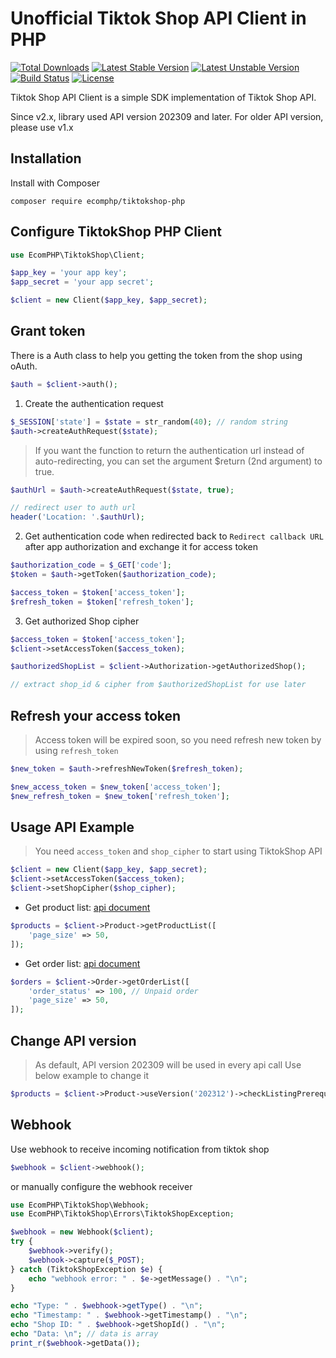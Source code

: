 # Unofficial Tiktok Shop API Client in PHP

[![Total Downloads](https://poser.pugx.org/ecomphp/tiktokshop-php/downloads)](https://packagist.org/packages/ecomphp/tiktokshop-php) 
[![Latest Stable Version](https://poser.pugx.org/ecomphp/tiktokshop-php/v/stable)](https://packagist.org/packages/ecomphp/tiktokshop-php) 
[![Latest Unstable Version](https://poser.pugx.org/ecomphp/tiktokshop-php/v/unstable)](https://packagist.org/packages/ecomphp/tiktokshop-php)
[![Build Status](https://img.shields.io/github/actions/workflow/status/ecomphp/tiktokshop-php/ci.yml?branch=master&label=ci%20build&style=flat-square)](https://github.com/ecomphp/tiktokshop-php/actions?query=workflow%3ATest)
[![License](https://poser.pugx.org/ecomphp/tiktokshop-php/license)](https://packagist.org/packages/ecomphp/tiktokshop-php)

Tiktok Shop API Client is a simple SDK implementation of Tiktok Shop API.

Since v2.x, library used API version 202309 and later. For older API version, please use v1.x

## Installation

Install with Composer

```shell
composer require ecomphp/tiktokshop-php
```

## Configure TiktokShop PHP Client

```php
use EcomPHP\TiktokShop\Client;

$app_key = 'your app key';
$app_secret = 'your app secret';

$client = new Client($app_key, $app_secret);
```

## Grant token

There is a Auth class to help you getting the token from the shop using oAuth.

```php
$auth = $client->auth();
```

1) Create the authentication request

```php
$_SESSION['state'] = $state = str_random(40); // random string
$auth->createAuthRequest($state);
```

> If you want the function to return the authentication url instead of auto-redirecting, you can set the argument $return (2nd argument) to true.

```php
$authUrl = $auth->createAuthRequest($state, true);

// redirect user to auth url
header('Location: '.$authUrl);
```

2) Get authentication code when redirected back to `Redirect callback URL` after app authorization and exchange it for access token

```php
$authorization_code = $_GET['code'];
$token = $auth->getToken($authorization_code);

$access_token = $token['access_token'];
$refresh_token = $token['refresh_token'];
```

3) Get authorized Shop cipher

```php
$access_token = $token['access_token'];
$client->setAccessToken($access_token);

$authorizedShopList = $client->Authorization->getAuthorizedShop();

// extract shop_id & cipher from $authorizedShopList for use later
```

## Refresh your access token

> Access token will be expired soon, so you need refresh new token by using `refresh_token`

```php
$new_token = $auth->refreshNewToken($refresh_token);

$new_access_token = $new_token['access_token'];
$new_refresh_token = $new_token['refresh_token'];
```
## Usage API Example

> You need `access_token` and `shop_cipher` to start using TiktokShop API

```php
$client = new Client($app_key, $app_secret);
$client->setAccessToken($access_token);
$client->setShopCipher($shop_cipher);
```

* Get product list: [api document](https://developers.tiktok-shops.com/documents/document/237487)

```php
$products = $client->Product->getProductList([
    'page_size' => 50,
]);
```

* Get order list: [api document](https://developers.tiktok-shops.com/documents/document/237434)

```php
$orders = $client->Order->getOrderList([
    'order_status' => 100, // Unpaid order
    'page_size' => 50,
]);
```

## Change API version

> As default, API version 202309 will be used in every api call
> Use below example to change it

```php
$products = $client->Product->useVersion('202312')->checkListingPrerequisites(); 
```

## Webhook

Use webhook to receive incoming notification from tiktok shop

```php
$webhook = $client->webhook();
```

or manually configure the webhook receiver

```php
use EcomPHP\TiktokShop\Webhook;
use EcomPHP\TiktokShop\Errors\TiktokShopException;

$webhook = new Webhook($client);
try {
    $webhook->verify();
    $webhook->capture($_POST);
} catch (TiktokShopException $e) {
    echo "webhook error: " . $e->getMessage() . "\n";
}
```

```php
echo "Type: " . $webhook->getType() . "\n";
echo "Timestamp: " . $webhook->getTimestamp() . "\n";
echo "Shop ID: " . $webhook->getShopId() . "\n";
echo "Data: \n"; // data is array
print_r($webhook->getData());

```
